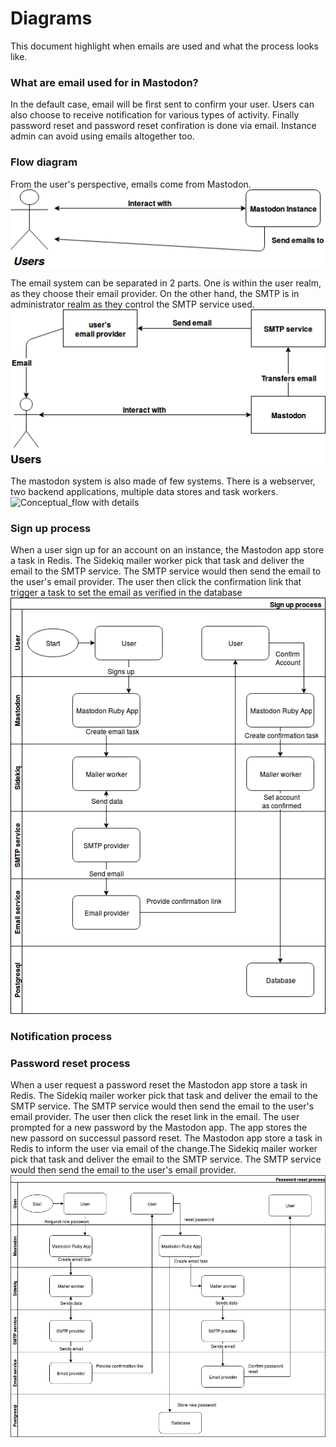 Diagrams
=====

This document highlight when emails are used and what the process looks like.  
 
### What are email used for in Mastodon?
In the default case, email will be first sent to confirm your user.
Users can also choose to receive notification for various types of activity.
Finally password reset and password reset confiration is done via email.
Instance admin can avoid using emails altogether too.

### Flow diagram
From the user's perspective, emails come from Mastodon.
![User's perspective](mastodons_user_perspective.png)

The email system can be separated in 2 parts.
One is within the user realm, as they choose their email provider.
On the other hand, the SMTP is in administrator realm as they control the SMTP service used.
![Conceptual flow](mastodon_conceptual_flow.png)

The mastodon system is also made of few systems.
There is a webserver, two backend applications, multiple data stores and task workers.
![Conceptual_flow with details](mastodon_conceptual_flow_details.png)

### Sign up process
When a user sign up for an account on an instance, the Mastodon app store a task in Redis. The Sidekiq mailer worker pick that task and deliver the email to the SMTP service. The SMTP service would then send the email to the user's email provider.
The user then click the confirmation link that trigger a task to set the email as verified in the database
![Sign up flow](mastodon_sign_up_flow.png)

### Notification process

### Password reset process
When a user request a password reset the Mastodon app store a task in Redis. The Sidekiq mailer worker pick that task and deliver the email to the SMTP service.
The SMTP service would then send the email to the user's email provider.
The user then click the reset link in the email.
The user prompted for a new password by the Mastodon app. The app stores the new passord on successul passord reset.
The Mastodon app store a task in Redis to inform the user via email of the change.The Sidekiq mailer worker pick that task and deliver the email to the SMTP service. The SMTP service would then send the email to the user's email provider.
![Password reset flow](mastodon_password_reset_flow.png)
